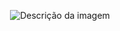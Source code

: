 <p align="center">
   <img src="(https://github-production-user-asset-6210df.s3.amazonaws.com/159180376/429911085-62462487-5f6c-40f8-b404-8cea2723b6b6.png?X-Amz-Algorithm=AWS4-HMAC-SHA256&X-Amz-Credential=AKIAVCODYLSA53PQK4ZA%2F20250403%2Fus-east-1%2Fs3%2Faws4_request&X-Amz-Date=20250403T103430Z&X-Amz-Expires=300&X-Amz-Signature=73689af54ad6f30619142a174707d14ae36266f3744a1bc1df493546bf191fe8&X-Amz-SignedHeaders=host![image](https://github.com/user-attachments/assets/62462487-5f6c-40f8-b404-8cea2723b6b6))" alt="Descrição da imagem">
</p>




 




